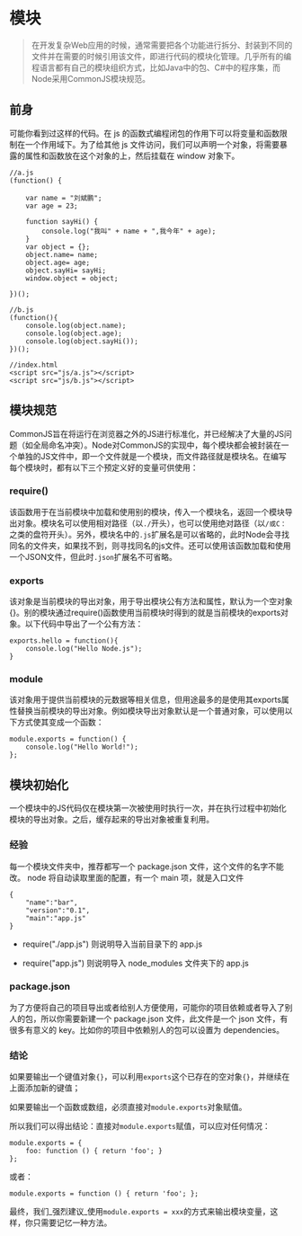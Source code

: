 # 模块

> 在开发复杂Web应用的时候，通常需要把各个功能进行拆分、封装到不同的文件并在需要的时候引用该文件，即进行代码的模块化管理。几乎所有的编程语言都有自己的模块组织方式，比如Java中的包、C\#中的程序集，而Node采用CommonJS模块规范。

## 前身

可能你看到过这样的代码。在 js 的函数式编程闭包的作用下可以将变量和函数限制在一个作用域下。为了给其他 js 文件访问，我们可以声明一个对象，将需要暴露的属性和函数放在这个对象的上，然后挂载在 window 对象下。

```
//a.js
(function() {

    var name = "刘斌鹏";
    var age = 23;

    function sayHi() {
        console.log("我叫" + name + ",我今年" + age);
    }
    var object = {};
    object.name= name;
    object.age= age;
    object.sayHi= sayHi;
    window.object = object;

})();

//b.js
(function(){
    console.log(object.name);
    console.log(object.age);
    console.log(object.sayHi());
})();

//index.html
<script src="js/a.js"></script>
<script src="js/b.js"></script>
```

## 

## 模块规范

CommonJS旨在将运行在浏览器之外的JS进行标准化，并已经解决了大量的JS问题（如全局命名冲突）。Node对CommonJS的实现中，每个模块都会被封装在一个单独的JS文件中，即一个文件就是一个模块，而文件路径就是模块名。在编写每个模块时，都有以下三个预定义好的变量可供使用：

### require\(\)

该函数用于在当前模块中加载和使用别的模块，传入一个模块名，返回一个模块导出对象。模块名可以使用相对路径（以`./`开头），也可以使用绝对路径（以`/或C：`之类的盘符开头）。另外，模块名中的`.js`扩展名是可以省略的，此时Node会寻找同名的文件夹，如果找不到，则寻找同名的js文件。还可以使用该函数加载和使用一个JSON文件，但此时`.json`扩展名不可省略。

### exports

该对象是当前模块的导出对象，用于导出模块公有方法和属性，默认为一个空对象{}。别的模块通过require\(\)函数使用当前模块时得到的就是当前模块的exports对象。以下代码中导出了一个公有方法：

```
exports.hello = function(){
    console.log("Hello Node.js");
}
```

### module

该对象用于提供当前模块的元数据等相关信息，但用途最多的是使用其exports属性替换当前模块的导出对象。例如模块导出对象默认是一个普通对象，可以使用以下方式使其变成一个函数：

```
module.exports = function() {
    console.log("Hello World!");
};
```

## 模块初始化

一个模块中的JS代码仅在模块第一次被使用时执行一次，并在执行过程中初始化模块的导出对象。之后，缓存起来的导出对象被重复利用。

### 经验

每一个模块文件夹中，推荐都写一个 package.json 文件，这个文件的名字不能改。 node 将自动读取里面的配置，有一个 main 项，就是入口文件

```
{
    "name":"bar",
    "version":"0.1",
    "main":"app.js"
}
```

* require\("./app.js"\) 则说明导入当前目录下的 app.js

* require\("app.js"\) 则说明导入 node\_modules 文件夹下的 app.js



### package.json

为了方便将自己的项目导出或者给别人方便使用，可能你的项目依赖或者导入了别人的包，所以你需要新建一个 package.json 文件，此文件是一个 json 文件，有很多有意义的 key。比如你的项目中依赖别人的包可以设置为 dependencies。



### 结论

如果要输出一个键值对象`{}`，可以利用`exports`这个已存在的空对象`{}`，并继续在上面添加新的键值；

如果要输出一个函数或数组，必须直接对`module.exports`对象赋值。

所以我们可以得出结论：直接对`module.exports`赋值，可以应对任何情况：

```
module.exports = {
    foo: function () { return 'foo'; }
};
```

或者：

```
module.exports = function () { return 'foo'; };
```

最终，我们_强烈建议_使用`module.exports = xxx`的方式来输出模块变量，这样，你只需要记忆一种方法。

